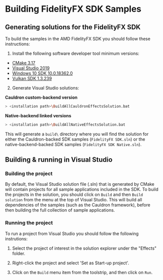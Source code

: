 <!-- @page page_building-samples_index Generating solutions for the FidelityFX SDK -->

<h1>Building FidelityFX SDK Samples</h1>

<h2>Generating solutions for the FidelityFX SDK</h2>

To build the samples in the AMD FidelityFX SDK you should follow these instructions:

1) Install the following software developer tool minimum versions:

- [CMake 3.17](https://cmake.org/download/)
- [Visual Studio 2019](https://visualstudio.microsoft.com/downloads/)
- [Windows 10 SDK 10.0.18362.0](https://developer.microsoft.com/en-us/windows/downloads/windows-10-sdk)
- [Vulkan SDK 1.3.239](https://vulkan.lunarg.com/)

2) Generate Visual Studio solutions:

**Cauldron custom-backend version**

  ```bash
  > <installation path>\BuildAllCauldronEffectsSolution.bat
  ```

**Native-backend linked versions**

  ```bash
  > <installation path>\BuildAllNativeEffectsSolution.bat
  ```
  
  This will generate a `build\` directory where you will find the solution for either the Cauldron-backed SDK samples (`FidelityFX SDK.sln`) or the native-backend-backed SDK samples (`FidelityFX SDK Native.sln`).
  
<h2>Building & running in Visual Studio</h2>

<h3>Building the project</h3>

By default, the Visual Studio solution file (.sln) that is generated by CMake will contain projects for all sample applications included in the SDK. To build the projects in the solution, you should click on ``Build`` and then ``Build solution`` from the menu at the top of Visual Studio. This will build all dependencies of the samples (such as the Cauldron framework), before then building the full collection of sample applications.

<h3>Running the project</h3>

To run a project from Visual Studio you should follow the following instrutions:

1) Select the project of interest in the solution explorer under the "Effects" folder.

2) Right-click the project and select 'Set as Start-up project'.

3) Click on the `Build` menu item from the toolstrip, and then click on `Run`.
